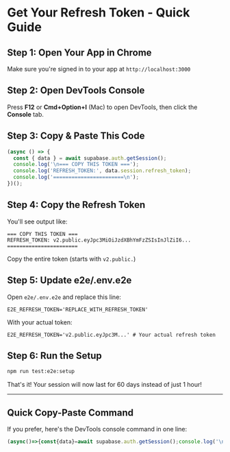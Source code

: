 # Get Your Refresh Token - Quick Guide

## Step 1: Open Your App in Chrome

Make sure you're signed in to your app at `http://localhost:3000`

## Step 2: Open DevTools Console

Press **F12** or **Cmd+Option+I** (Mac) to open DevTools, then click the **Console** tab.

## Step 3: Copy & Paste This Code

```javascript
(async () => {
  const { data } = await supabase.auth.getSession();
  console.log('\n=== COPY THIS TOKEN ===');
  console.log('REFRESH_TOKEN:', data.session.refresh_token);
  console.log('=======================\n');
})();
```

## Step 4: Copy the Refresh Token

You'll see output like:
```
=== COPY THIS TOKEN ===
REFRESH_TOKEN: v2.public.eyJpc3MiOiJzdXBhYmFzZSIsInJlZiI6...
=======================
```

Copy the entire token (starts with `v2.public.`)

## Step 5: Update e2e/.env.e2e

Open `e2e/.env.e2e` and replace this line:

```env
E2E_REFRESH_TOKEN='REPLACE_WITH_REFRESH_TOKEN'
```

With your actual token:

```env
E2E_REFRESH_TOKEN='v2.public.eyJpc3M...' # Your actual refresh token
```

## Step 6: Run the Setup

```bash
npm run test:e2e:setup
```

That's it! Your session will now last for 60 days instead of just 1 hour!

---

## Quick Copy-Paste Command

If you prefer, here's the DevTools console command in one line:

```javascript
(async()=>{const{data}=await supabase.auth.getSession();console.log('\n=== REFRESH TOKEN ===\n',data.session.refresh_token,'\n====================\n');})();
```


